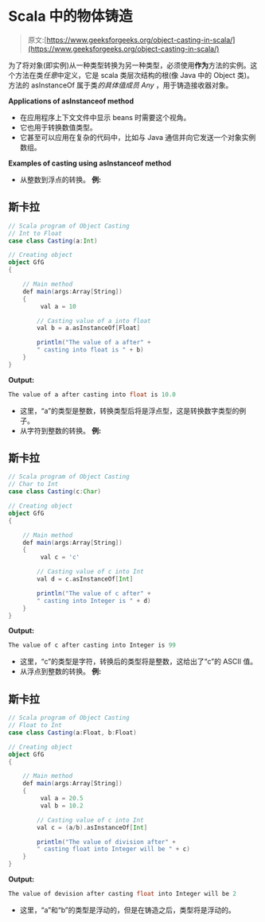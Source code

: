 # Scala 中的物体铸造

> 原文:[https://www.geeksforgeeks.org/object-casting-in-scala/](https://www.geeksforgeeks.org/object-casting-in-scala/)

为了将对象(即实例)从一种类型转换为另一种类型，必须使用**作为**方法的实例。这个方法在类*任意*中定义，它是 scala 类层次结构的根(像 Java 中的 Object 类)。方法的 asInstanceOf 属于类*的具体值成员 Any* ，用于铸造接收器对象。

**Applications of asInstanceof method**

*   在应用程序上下文文件中显示 beans 时需要这个视角。
*   它也用于转换数值类型。
*   它甚至可以应用在复杂的代码中，比如与 Java 通信并向它发送一个对象实例数组。

**Examples of casting using asInstanceof method**

*   从整数到浮点的转换。
    **例:**

## 斯卡拉

```scala
// Scala program of Object Casting
// Int to Float
case class Casting(a:Int)

// Creating object
object GfG
{

    // Main method
    def main(args:Array[String])
    {
         val a = 10

        // Casting value of a into float
        val b = a.asInstanceOf[Float]

        println("The value of a after" +
        " casting into float is " + b)
    }
}
```

**Output:** 

```scala
The value of a after casting into float is 10.0
```

*   这里，“a”的类型是整数，转换类型后将是浮点型，这是转换数字类型的例子。
*   从字符到整数的转换。
    **例:**

## 斯卡拉

```scala
// Scala program of Object Casting
// Char to Int
case class Casting(c:Char)

// Creating object
object GfG
{

    // Main method
    def main(args:Array[String])
    {
         val c = 'c'

        // Casting value of c into Int
        val d = c.asInstanceOf[Int]

        println("The value of c after" +
        " casting into Integer is " + d)
    }
}
```

**Output:** 

```scala
The value of c after casting into Integer is 99
```

*   这里，“c”的类型是字符，转换后的类型将是整数，这给出了“c”的 ASCII 值。
*   从浮点到整数的转换。
    **例:**

## 斯卡拉

```scala
// Scala program of Object Casting
// Float to Int
case class Casting(a:Float, b:Float)

// Creating object
object GfG
{

    // Main method
    def main(args:Array[String])
    {
         val a = 20.5
         val b = 10.2

        // Casting value of c into Int
        val c = (a/b).asInstanceOf[Int]

        println("The value of division after" +
        " casting float into Integer will be " + c)
    }
}
```

**Output:** 

```scala
The value of devision after casting float into Integer will be 2
```

*   这里，“a”和“b”的类型是浮动的，但是在铸造之后，类型将是浮动的。